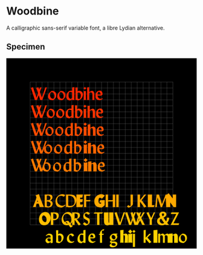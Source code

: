# Woodbine
A calligraphic sans-serif variable font, a libre Lydian alternative.

## Specimen
![Woodbine Specimen](https://github.com/eliheuer/woodbine/blob/master/docs/images/basic-specimen.gif?raw=true)
